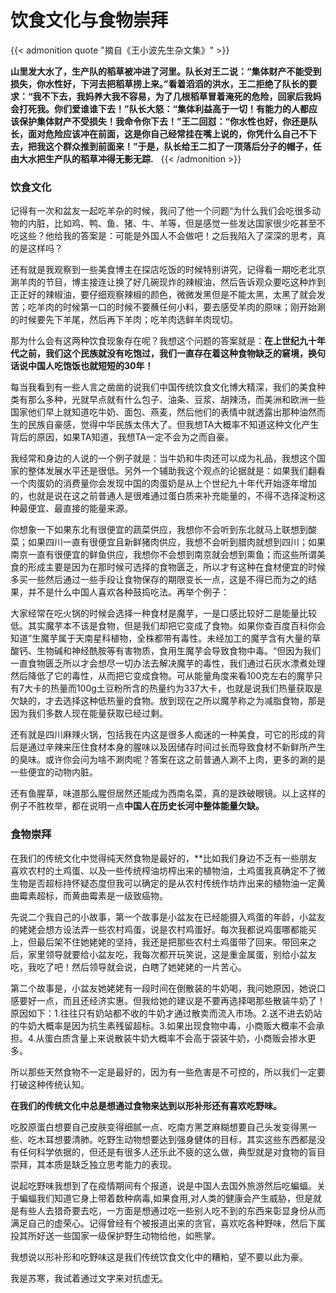 # 饮食文化与食物崇拜

<aside>
{{< admonition quote "摘自《王小波先生杂文集》" >}}

**山里发大水了，生产队的稻草被冲进了河里。队长对王二说：“集体财产不能受到损失，你水性好，下河去把稻草捞上来。”看着滔滔的洪水，王二拒绝了队长的要求：“我不下去，我妈养大我不容易，为了几根稻草冒着淹死的危险，回家后我妈会打死我。你们爱谁谁下去！”队长大怒：“集体利益高于一切！有能力的人都应该保护集体财产不受损失！我命令你下去！”王二回怼：“你水性也好，你还是队长，面对危险应该冲在前面，这是你自己经常挂在嘴上说的，你凭什么自己不下去，把我这个群众推到前面来！”于是，队长给王二扣了一顶落后分子的帽子，任由大水把生产队的稻草冲得无影无踪.**
 
{{< /admonition >}}

### 饮食文化

记得有一次和盆友一起吃羊杂的时候，我问了他一个问题“为什么我们会吃很多动物的内脏，比如鸡、鸭、鱼、猪、牛、羊等，但是感觉一些发达国家很少吃甚至不吃这些？他给我的答案是：可能是外国人不会做吧！之后我陷入了深深的思考，真的是这样吗？

还有就是我观察到一些美食博主在探店吃饭的时候特别讲究，记得看一期吃老北京涮羊肉的节目，博主接连让换了好几碗现炸的辣椒油，然后告诉观众要吃这种炸到正正好的辣椒油，要仔细观察辣椒的颜色，微微发黑但是不能太黑，太黑了就会发苦；吃羊肉的时候第一口的时候不要蘸任何小料，要去感受羊肉的原味；刚开始涮的时候要先下羊尾，然后再下羊肉；吃羊肉选鲜羊肉现切。

那为什么会有这两种饮食现象存在呢？我想这个问题的答案就是：**在上世纪九十年代之前，我们这个民族就没有吃饱过，我们一直存在着这种食物缺乏的窘境，换句话说中国人吃饱饭也就短短的30年！**

每当我看到有一些人言之凿凿的说我们中国传统饮食文化博大精深，我们的美食种类有那么多种，光就早点就有什么包子、油条、豆浆、胡辣汤，而美洲和欧洲一些国家他们早上就知道吃牛奶、面包、燕麦，然后他们的表情中就透露出那种油然而生的民族自豪感，觉得中华民族太伟大了。但我想TA大概率不知道这种文化产生背后的原因，如果TA知道，我想TA一定不会为之而自豪。

我经常和身边的人说的一个例子就是：当牛奶和牛肉还可以成为礼品，我想这个国家的整体发展水平还是很低。另外一个辅助我这个观点的论据就是：如果我们翻看一个肉蛋奶的消费量你会发现中国的肉蛋奶是从上个世纪九十年代开始逐年增加的，也就是说在这之前普通人是很难通过蛋白质来补充能量的，不得不选择淀粉这种最便宜、最直接的能量来源。

你想象一下如果东北有很便宜的蔬菜供应，我想你不会听到东北就马上联想到酸菜；如果四川一直有很便宜且新鲜猪肉供应，我想不会听到腊肉就想到四川；如果南京一直有很便宜的鲜鱼供应，我想你不会想到南京就会想到熏鱼；而这些所谓美食的形成主要是因为在那时候可选择的食物匮乏，所以才有这种在食材便宜的时候多买一些然后通过一些手段让食物保存的期限变长一点，这是不得已而为之的结果，并不是什么中国人喜欢各种鼓捣吃法。再举个例子：

大家经常在吃火锅的时候会选择一种食材是魔芋，一是口感比较好二是能量比较低。其实魔芋本不该是食物，但是我们却把它变成了食物。如果你查百度百科你会知道”生魔芋属于天南星科植物，全株都带有毒性。未经加工的魔芋含有大量的草酸钙、生物碱和神经酰胺等有害物质，食用生魔芋会导致食物中毒。“但因为我们一直食物匮乏所以才会想尽一切办法去解决魔芋的毒性，我们通过石灰水漂煮处理然后降低了它的毒性，从而把它变成食物。可从能量角度来看100克左右的魔芋只有7大卡的热量而100g土豆粉所含的热量约为337大卡，也就是说我们热量获取是欠缺的，才去选择这种低热量的食物。放到现在之所以魔芋称之为减脂食物，那是因为我们多数人现在能量获取已经过剩。

还有就是四川麻辣火锅，包括我在内这是很多人痴迷的一种美食，可它的形成的背后是通过辛辣来压住食材本身的腥味以及因储存时间过长而导致食材不新鲜所产生的臭味。或许你会问为啥不涮肉呢？答案在这之前普通人涮不上肉，更多的涮的是一些便宜的动物内脏。

还有鱼腥草，味道那么腥但居然还能成为西南名菜，真的是跌破眼镜。以上这样的例子不胜枚举，都在说明一点**中国人在历史长河中整体能量欠缺。**

### 食物崇拜

在我们的传统文化中觉得纯天然食物是最好的，**比如我们身边不乏有一些朋友喜欢农村的土鸡蛋、以及一些传统榨油坊榨出来的植物油，土鸡蛋我真确定不了微生物是否超标持怀疑态度但我可以确定的是从农村传统作坊炸出来的植物油一定黄曲霉素超标，而黄曲霉素是一级致癌物。

先说二个我自己的小故事，第一个故事是小盆友在已经能摄入鸡蛋的年龄，小盆友的姥姥会想方设法弄一些农村鸡蛋，说是农村鸡蛋好。每次我都说鸡蛋哪都能买上，但最后架不住她姥姥的坚持，我还是把那些农村土鸡蛋带了回来。带回来之后，家里领导就要给小盆友吃，我每次都开玩笑说，这是重金属蛋，别给小盆友吃，我吃了吧！然后领导就会说，白瞎了她姥姥的一片苦心。

第二个故事是，小盆友她姥姥有一段时间在倒散装的牛奶喝，我问她原因，她说口感要好一点，而且还经济实惠。但我给她的建议是不要再选择喝那些散装牛奶了！原因如下：1.往往只有奶站都不收的牛奶才通过散卖而流入市场。2.送不进去奶站的牛奶大概率是因为抗生素残留超标。3.如果出现食物中毒，小商贩大概率不会承担。4.从蛋白质含量上来说散装牛奶大概率不会高于袋装牛奶，小商贩会掺水更多。

所以那些天然食物不一定是最好的，因为有一些危害是不可控的，所以我们一定要打破这种传统认知。

**在我们的传统文化中总是想通过食物来达到以形补形还有喜欢吃野味。**

吃胶原蛋白想要自己皮肤变得细腻一点、吃南方黑芝麻糊想要自己头发变得黑一些、吃木耳想要清肺。吃野生动物想要达到强身健体的目标，其实这些东西都是没有任何科学依据的，但还是有很多人还乐此不疲的这么做，典型就是对食物的盲目崇拜，其本质是缺乏独立思考能力的表现。

说起吃野味我想到了在疫情期间有个报道，说是中国人去国外旅游然后吃蝙蝠。关于蝙蝠我们知道它身上带着数种病毒,如果食用,对人类的健康会产生威胁，但是就是有些人去猎奇要去吃，一方面是想通过吃一些别人吃不到的东西来彰显身份从而满足自己的虚荣心。记得曾经有个被报道出来的贪官，喜欢吃各种野味，然后下属投其所好送一些国家一级保护野生动物给他，如熊掌。

我想说以形补形和吃野味这是我们传统饮食文化中的糟粕，望不要以此为豪。

我是苏寒，我试着通过文字来对抗虚无。

